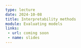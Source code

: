 ```yaml
---
type: lecture
date: 2024-10-08
title: Interpretability methods
module: Evaluating models
links: 
 - url: coming soon
 - name: slides
---
```

<!-- **Suggested Readings:** -->
<!-- - [Readings 1](coming_soon) -->
<!-- - [Readings 2](coming_soon) -->

